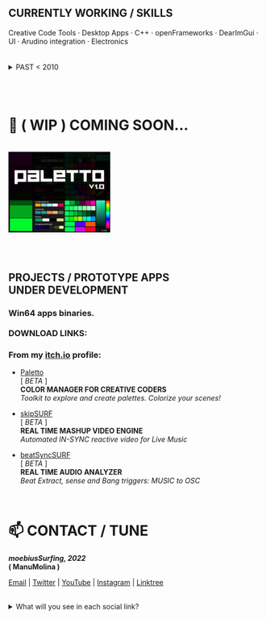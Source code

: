 <br/><br/>

<h2>CURRENTLY WORKING / SKILLS</h2>
Creative Code Tools · Desktop Apps · C++ · openFrameworks · DearImGui · UI · Arudino integration · Electronics
 
<br/>
<br/>
<br/>

<details>
<summary>PAST < 2010</summary>
</br>
Tech. Telecom Engineer, UPC. Electronics, Audio DSP spec, 2000 · Sound Engineer and Music Producer, 2001/2009 · Live Streamer since 2004 · Live Stream enhanced music shows, 2008 · Mixed Reality music Events in Second Life Metaverse + Machinima film making, 2007/2010.

</details>
 
<br/>
<br/>
<br/>

<h1>🔭 ( WIP ) COMING SOON...</h1>

<br/>

<div align="left">
<img src="https://github.com/moebiussurfing/moebiusSurfing/blob/main/Paletto_Thumbnail.png" align="center" height="40%" width="40%">
</div>

<br/><br/>

<p>
<h2>
PROJECTS / PROTOTYPE APPS<br/>
UNDER DEVELOPMENT<br/> 
</h2>
</p>

<p>
<h3>
Win64 apps binaries.<br/><br/>
DOWNLOAD LINKS:
</h3>
</p>

<p>
<h3>From my <a href="https://moebiussurfing.itch.io/" target="_blank">itch.io</a> profile:<br/>

</h3>
</p>

<p>
  
  * <a href="https://moebiussurfing.itch.io/paletto" target="_blank">Paletto</a> <br/>[ <i>BETA</i> ]
  <br/><b>COLOR MANAGER FOR CREATIVE CODERS</b><br/>
<i>Toolkit to explore and create palettes. Colorize your scenes!</i><br/>

  * <a href="https://moebiussurfing.itch.io/skipsurf?secret=vThAQqFofT4go1Wvh4KUcCHO8UU" target="_blank">skipSURF</a> <br/>[ <i>BETA</i> ]
  <br/><b>REAL TIME MASHUP VIDEO ENGINE</b><br/> 
<i>Automated IN-SYNC reactive video for Live Music</i><br/>

  * <a href="https://moebiussurfing.itch.io/beatsyncsurf?secret=YWZnvUDrkW76SEs81aQJkQ7jmlE" target="_blank">beatSyncSURF</a> <br/>[ <i>BETA</i> ]
  <br/><b>REAL TIME AUDIO ANALYZER</b><br/> 
<i>Beat Extract, sense and Bang triggers: MUSIC to OSC</i></br>

</p>

<br/>

<h1>📫 CONTACT / TUNE</h1>

<p>
<strong> 
  <em>
moebiusSurfing, 2022
  </em>
<br/>
( ManuMolina )

</strong>
</p>

<p>
<a href="mailto:moebiussurfing@gmail.com" target="_blank">Email</a> | 
<a href="https://twitter.com/moebiusSurfing/" target="_blank">Twitter</a> | 
<a href="https://www.youtube.com/moebiusSurfing" target="_blank">YouTube</a> | 
<a href="https://www.instagram.com/moebiusSurfing/" target="_blank">Instagram</a> | 
<a href="https://linktr.ee/moebiussurfing" target="_blank">Linktree</a>
</p>

<br/>

<details>
<summary>What will you see in each social link?</summary>
<br>
 
**GitHub**: _My libraries/modules currently under development. Mainly openFrameworks._<br/>

**Itch.io**: _Binaries of my desktop apps for Windows under development. Ready to download and install._<br/>

**YouTube**: _Some creative code experiments, screencast of libraries/modules/add-ons and other archived stuff._<br/>

**Twitter**: _Tweets of my released apps/tools and feed from some creative coders and developers that I follow._<br/>

**Instagram**: _Weekly/monthly showcase of currently developing tools._<br/>

**LinkTree**: _All my profiles links._<br/>
</details>

<br/><br/>
